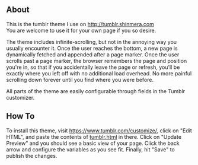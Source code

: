 ## About
This is the tumblr theme I use on <http://tumblr.shinmera.com>  
You are welcome to use it for your own page if you so desire.

The theme includes infinite-scrolling, but not in the annoying way you usually encounter it. Once the user reaches the bottom, a new page is dynamically fetched and appended after a page marker. Once the user scrolls past a page marker, the browser remembers the page and position you're in, so that if you accidentally leave the page or refresh, you'll be exactly where you left off with no additional load overhead. No more painful scrolling down forever until you find where you were before.

All parts of the theme are easily configurable through fields in the Tumblr customizer.

## How To
To install this theme, visit <https://www.tumblr.com/customize/>, click on "Edit HTML", and paste the contents of [tumblr.html](https://raw.githubusercontent.com/Shinmera/tumblr-theme/gh-pages/tumblr.html) in there. Click on "Update Preview" and you should see a basic view of your page. Click the back arrow and configure the variables as you see fit. Finally, hit "Save" to publish the changes.
